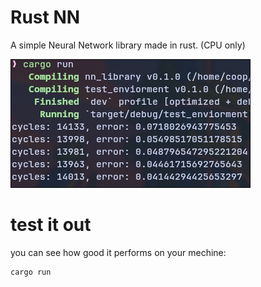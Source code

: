 # Rust NN

A simple Neural Network library made in rust. (CPU only)

![xor problem](xor_problem_run.png)

# test it out

you can see how good it performs on your mechine:

```bash
cargo run
```
